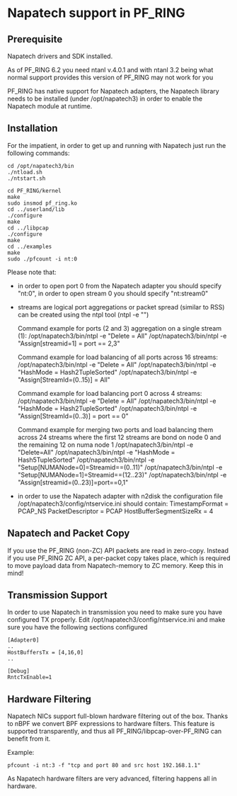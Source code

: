 # Napatech support in PF_RING

## Prerequisite
Napatech drivers and SDK installed.

As of PF_RING 6.2 you need ntanl v.4.0.1 and 
with ntanl 3.2 being what normal support provides this version of
PF_RING may not work for you 

PF_RING has native support for Napatech adapters, the Napatech library
needs to be installed (under /opt/napatech3) in order to enable the 
Napatech module at runtime.

## Installation
For the impatient, in order to get up and running with Napatech just run 
the following commands:

```
cd /opt/napatech3/bin
./ntload.sh 
./ntstart.sh 

cd PF_RING/kernel
make
sudo insmod pf_ring.ko
cd ../userland/lib
./configure
make
cd ../libpcap
./configure
make
cd ../examples
make
sudo ./pfcount -i nt:0
```

Please note that:
 - in order to open port 0 from the Napatech adapter you should specify 
   "nt:0", in order to open stream 0 you should specify "nt:stream0"

 - streams are logical port aggregations or packet spread (similar to RSS)
   can be created using the ntpl tool (ntpl -e "<command>")

   Command example for ports (2 and 3) aggregation on a single stream (1):
     /opt/napatech3/bin/ntpl -e "Delete = All"
     /opt/napatech3/bin/ntpl -e "Assign[streamid=1] = port == 2,3"

   Command example for load balancing of all ports across 16 streams:
     /opt/napatech3/bin/ntpl -e "Delete = All"
     /opt/napatech3/bin/ntpl -e "HashMode = Hash2TupleSorted"
     /opt/napatech3/bin/ntpl -e "Assign[StreamId=(0..15)] = All"

   Command example for load balancing port 0 across 4 streams:
     /opt/napatech3/bin/ntpl -e "Delete = All"
     /opt/napatech3/bin/ntpl -e "HashMode = Hash2TupleSorted"
     /opt/napatech3/bin/ntpl -e "Assign[StreamId=(0..3)] = port == 0"

   Command example for merging two ports and load balancing them across
    24 streams where the first 12 streams are bond on node 0 and the
    remaining 12 on numa node 1
     /opt/napatech3/bin/ntpl -e "Delete=All"
     /opt/napatech3/bin/ntpl -e "HashMode = Hash5TupleSorted"
     /opt/napatech3/bin/ntpl -e "Setup[NUMANode=0]=Streamid==(0..11)"
     /opt/napatech3/bin/ntpl -e "Setup[NUMANode=1]=Streamid==(12..23)"
     /opt/napatech3/bin/ntpl -e "Assign[streamid=(0..23)]=port==0,1"

 - in order to use the Napatech adapter with n2disk the configuration file
   /opt/napatech3/config/ntservice.ini should contain:
     TimestampFormat = PCAP_NS
     PacketDescriptor = PCAP
     HostBufferSegmentSizeRx = 4

## Napatech and Packet Copy
If you use the PF_RING (non-ZC) API packets are read in zero-copy. Instead
if you use PF_RING ZC API, a per-packet copy takes place, which is required to move
payload data from Napatech-memory to ZC memory. Keep this in mind!

## Transmission Support
In order to use Napatech in transmission you need to make sure you have
configured TX properly. Edit /opt/napatech3/config/ntservice.ini and
make sure you have the following sections configured

```
[Adapter0]
..
HostBuffersTx = [4,16,0]
..

[Debug]
RntcTxEnable=1
```

## Hardware Filtering
Napatech NICs support full-blown hardware filtering  out of the box. Thanks
to nBPF we convert BPF expressions to hardware filters. This feature is
supported transparently, and thus all PF_RING/libpcap-over-PF_RING can benefit
from it.

Example: 
```
pfcount -i nt:3 -f "tcp and port 80 and src host 192.168.1.1"
```

As Napatech hardware filters are very advanced, filtering happens all in hardware.

